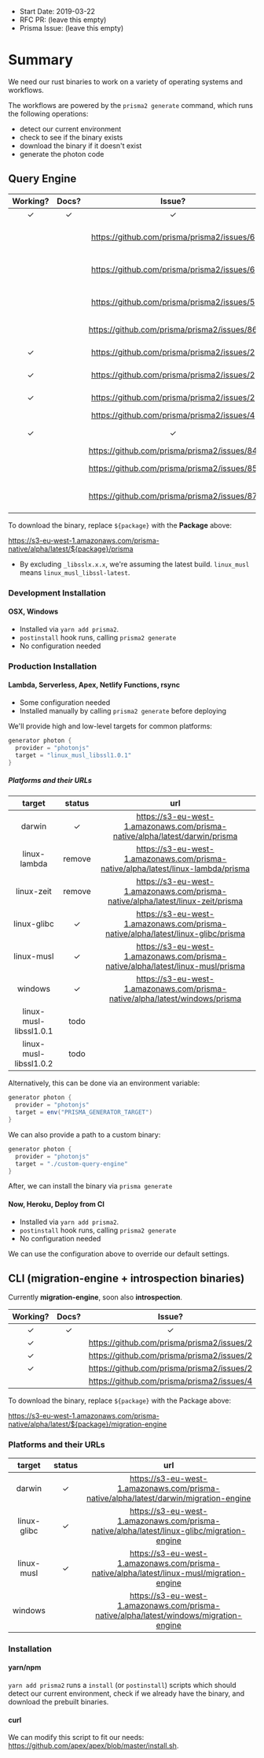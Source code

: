 - Start Date: 2019-03-22
- RFC PR: (leave this empty)
- Prisma Issue: (leave this empty)

# Summary

We need our rust binaries to work on a variety of operating systems and workflows.

The workflows are powered by the `prisma2 generate` command, which runs the following operations:

- detect our current environment
- check to see if the binary exists
- download the binary if it doesn't exist
- generate the photon code

<!-- toc -->

## Query Engine

| **Working?** | **Docs?** |                 **Issue?**                  |        **Name**        |      **Package**       |
| :----------: | :-------: | :-----------------------------------------: | :--------------------: | :--------------------: |
|      ✓       |     ✓     |                      ✓                      |          Mac           |         darwin         |
|              |           | https://github.com/prisma/prisma2/issues/6  |     Lambda Node 8      | linux-musl-libssl1.0.1 |
|              |           | https://github.com/prisma/prisma2/issues/6  |     Lambda Node 10     | linux-musl-libssl1.0.2 |
|              |           | https://github.com/prisma/prisma2/issues/5  |        Zeit Now        | linux-musl-libssl1.0.1 |
|              |           | https://github.com/prisma/prisma2/issues/86 |   Netlify Functions    |           ?            |
|      ✓       |           | https://github.com/prisma/prisma2/issues/2  |         Ubuntu         |      linux-glibc       |
|      ✓       |           | https://github.com/prisma/prisma2/issues/2  |         Centos         |      linux-glibc       |
|      ✓       |           | https://github.com/prisma/prisma2/issues/2  |         Alpine         |       linux-musl       |
|              |           | https://github.com/prisma/prisma2/issues/4  |        Windows         |        windows         |
|      ✓       |           |                      ✓                      |      Code Sandbox      |      linux-glibc       |
|              |           | https://github.com/prisma/prisma2/issues/84 |         Heroku         |           ?            |
|              |           | https://github.com/prisma/prisma2/issues/85 |   Cloudflare Workers   |           ?            |
|              |           | https://github.com/prisma/prisma2/issues/87 | Google Cloud Functions |     user's choice      |

To download the binary, replace `${package}` with the **Package** above:

https://s3-eu-west-1.amazonaws.com/prisma-native/alpha/latest/${package}/prisma

- By excluding `_libsslx.x.x`, we're assuming the latest build. `linux_musl` means `linux_musl_libssl-latest`.

### Development Installation

#### OSX, Windows

- Installed via `yarn add prisma2`.
- `postinstall` hook runs, calling `prisma2 generate`
- No configuration needed

### Production Installation

#### Lambda, Serverless, Apex, Netlify Functions, rsync

- Some configuration needed
- Installed manually by calling `prisma2 generate` before deploying

We'll provide high and low-level targets for common platforms:

```groovy
generator photon {
  provider = "photonjs"
  target = "linux_musl_libssl1.0.1"
}
```

##### Platforms and their URLs

|         target         | status |                                        url                                        |
| :--------------------: | :----: | :-------------------------------------------------------------------------------: |
|         darwin         |   ✓    |    https://s3-eu-west-1.amazonaws.com/prisma-native/alpha/latest/darwin/prisma    |
|      linux-lambda      | remove | https://s3-eu-west-1.amazonaws.com/prisma-native/alpha/latest/linux-lambda/prisma |
|       linux-zeit       | remove |  https://s3-eu-west-1.amazonaws.com/prisma-native/alpha/latest/linux-zeit/prisma  |
|      linux-glibc       |   ✓    | https://s3-eu-west-1.amazonaws.com/prisma-native/alpha/latest/linux-glibc/prisma  |
|       linux-musl       |   ✓    |  https://s3-eu-west-1.amazonaws.com/prisma-native/alpha/latest/linux-musl/prisma  |
|        windows         |   ✓    |   https://s3-eu-west-1.amazonaws.com/prisma-native/alpha/latest/windows/prisma    |
| linux-musl-libssl1.0.1 |  todo  |                                                                                   |
| linux-musl-libssl1.0.2 |  todo  |                                                                                   |

Alternatively, this can be done via an environment variable:

```groovy
generator photon {
  provider = "photonjs"
  target = env("PRISMA_GENERATOR_TARGET")
}
```

We can also provide a path to a custom binary:

```groovy
generator photon {
  provider = "photonjs"
  target = "./custom-query-engine"
}
```

After, we can install the binary via `prisma generate`

#### Now, Heroku, Deploy from CI

- Installed via `yarn add prisma2`.
- `postinstall` hook runs, calling `prisma2 generate`
- No configuration needed

We can use the configuration above to override our default settings.

## CLI (migration-engine + introspection binaries)

Currently **migration-engine**, soon also **introspection**.

| **Working?** | **Docs?** |                 **Issue?**                 | **Target** | **Package** |
| :----------: | :-------: | :----------------------------------------: | :--------: | :---------: |
|      ✓       |     ✓     |                     ✓                      |    Mac     |   darwin    |
|      ✓       |           | https://github.com/prisma/prisma2/issues/2 |   Ubuntu   | linux_glibc |
|      ✓       |           | https://github.com/prisma/prisma2/issues/2 |   Centos   | linux_glibc |
|      ✓       |           | https://github.com/prisma/prisma2/issues/2 |   Alpine   | linux_musl  |
|              |           | https://github.com/prisma/prisma2/issues/4 |  Windows   |   windows   |

To download the binary, replace `${package}` with the Package above:

https://s3-eu-west-1.amazonaws.com/prisma-native/alpha/latest/${package}/migration-engine

### Platforms and their URLs

|   target    | status |                                            url                                             |
| :---------: | :----: | :----------------------------------------------------------------------------------------: |
|   darwin    |   ✓    |   https://s3-eu-west-1.amazonaws.com/prisma-native/alpha/latest/darwin/migration-engine    |
| linux-glibc |   ✓    | https://s3-eu-west-1.amazonaws.com/prisma-native/alpha/latest/linux-glibc/migration-engine |
| linux-musl  |   ✓    | https://s3-eu-west-1.amazonaws.com/prisma-native/alpha/latest/linux-musl/migration-engine  |
|   windows   |        |   https://s3-eu-west-1.amazonaws.com/prisma-native/alpha/latest/windows/migration-engine   |

### Installation

#### yarn/npm

`yarn add prisma2` runs a `install` (or `postinstall`) scripts which should detect our current environment, check if we already have the binary, and download
the prebuilt binaries.

#### curl

We can modify this script to fit our needs: https://github.com/apex/apex/blob/master/install.sh.
